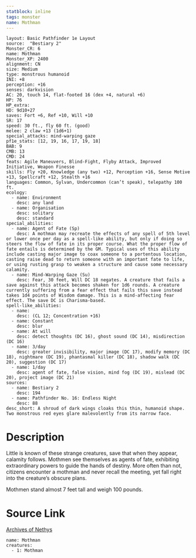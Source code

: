 ```yaml
---
statblock: inline
tags: monster
name: Mothman
---
```

```statblock
layout: Basic Pathfinder 1e Layout
source:  "Bestiary 2"
Monster_CR: 6
name: Mothman
Monster_XP: 2400
alignment: CN
size: Medium
type: monstrous humanoid
INI: +8
perception: +16
senses: darkvision
AC: 20, touch 14, flat-footed 16 (dex +4, natural +6)
HP: 76
HP_extra: 
HD: 9d10+27
saves: Fort +6, Ref +10, Will +10
SR: 17
speed: 30 ft., fly 60 ft. (good)
melee: 2 claw +13 (1d6+1)
special_attacks: mind-warping gaze
pf1e_stats: [12, 19, 16, 17, 19, 18]
BAB: 9
CMB: 13
CMD: 24
feats: Agile Maneuvers, Blind-Fight, Flyby Attack, Improved Initiative, Weapon Finesse
skills: Fly +20, Knowledge (any two) +12, Perception +16, Sense Motive +13, Spellcraft +12, Stealth +16
languages: Common, Sylvan, Undercommon (can’t speak), telepathy 100 ft.
ecology:
  - name: Environment
    desc: any land
  - name: Organisation
    desc: solitary
    desc: standard
special_abilities:
  - name: Agent of Fate (Sp)
    desc: A mothman may recreate the effects of any spell of 5th level or lower once per day as a spell-like ability, but only if doing so steers the flow of fate in its proper course. What the proper flow of fate entails is determined by the GM. Typical uses of this ability include casting major image to coax someone to a portentous location, casting raise dead to return someone with an important fate to life, or using rusting grasp to weaken a structure and cause some necessary calamity.
  - name: Mind-Warping Gaze (Su)
    desc: Fear, 30 feet, Will DC 18 negates. A creature that fails a save against this attack becomes shaken for 1d6 rounds. A creature currently suffering from a fear effect that fails this save instead takes 1d4 points of Wisdom damage. This is a mind-affecting fear effect. The save DC is Charisma-based.
spell-like_abilities:
  - name:
    desc: (CL 12; Concentration +16)
  - name: Constant
    desc: blur
  - name: At will
    desc: detect thoughts (DC 16), ghost sound (DC 14), misdirection (DC 16)
  - name: 3/day
    desc: greater invisibility, major image (DC 17), modify memory (DC 18), nightmare (DC 19), phantasmal killer (DC 18), shadow walk (DC 20), suggestion (DC 17)
  - name: 1/day
    desc: agent of fate, false vision, mind fog (DC 19), mislead (DC 20), project image (DC 21)
sources:
  - name: Bestiary 2
    desc: 194
  - name: Pathfinder No. 16: Endless Night
    desc: 88
desc_short: A shroud of dark wings cloaks this thin, humanoid shape. Two monstrous red eyes glare malevolently from its narrow face.
```
# Description
Little is known of these strange creatures, save that when they appear, calamity follows. Mothmen see themselves as agents of fate, exhibiting extraordinary powers to guide the hands of destiny. More often than not, citizens encounter a mothman and never recall the meeting, yet fall right into the creature’s obscure plans.

Mothmen stand almost 7 feet tall and weigh 100 pounds.
# Source Link
[Archives of Nethys](https://aonprd.com/MonsterDisplay.aspx?ItemName=Mothman)
```encounter-table
name: Mothman
creatures:
  - 1: Mothman
```

